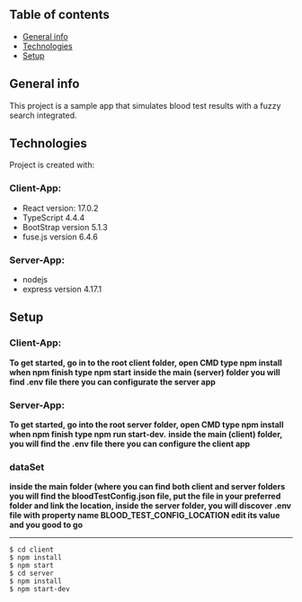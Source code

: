 ## Table of contents
* [General info](#general-info)
* [Technologies](#technologies)
* [Setup](#setup)

## General info
This project is a sample app that simulates blood test results with a fuzzy search integrated.

## Technologies
Project is created with:
### Client-App: 
* React version: 17.0.2
* TypeScript 4.4.4
* BootStrap version 5.1.3
* fuse.js version 6.4.6 
### Server-App:
* nodejs 
* express version 4.17.1

## Setup

### Client-App:
**To get started, go in to the root client folder, open CMD type npm install when npm finish type npm start**
**inside the main (server) folder you will find .env file there you can configurate the server app**

### Server-App:
**To get started, go into the root server folder, open CMD type npm install when npm finish type npm run start-dev.**
**inside the main (client) folder, you will find the .env file there you can configure the client app**

### dataSet
**inside the main folder (where you can find both client and server folders you will find the bloodTestConfig.json file, put the file in your preferred folder and link the location, inside the server folder, you will discover .env file with property name BLOOD_TEST_CONFIG_LOCATION edit its value and you good to go** 
** **
```
$ cd client 
$ npm install
$ npm start
$ cd server
$ npm install
$ npm start-dev

```
